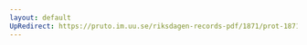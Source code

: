 ```yaml
---
layout: default
UpRedirect: https://pruto.im.uu.se/riksdagen-records-pdf/1871/prot-1871--ak--307/prot-1871--ak--307_018.pdf
---
```

